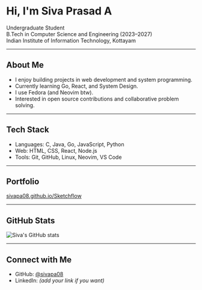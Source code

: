 <!--[![Siva's GitHub stats](https://github-readme-stats.vercel.app/api?username=SivaPA08)](https://github.com/SivaPA08/github-readme-stats)-->

# Hi, I'm Siva Prasad A

Undergraduate Student  
B.Tech in Computer Science and Engineering (2023–2027)  
Indian Institute of Information Technology, Kottayam  

---

## About Me
- I enjoy building projects in web development and system programming.  
- Currently learning Go, React, and System Design.  
- I use Fedora (and Neovim btw).  
- Interested in open source contributions and collaborative problem solving.  

---

## Tech Stack
- Languages: C, Java, Go, JavaScript, Python  
- Web: HTML, CSS, React, Node.js  
- Tools: Git, GitHub, Linux, Neovim, VS Code  

---

## Portfolio
[sivapa08.github.io/Sketchflow](https://sivapa08.github.io/Sketchflow/)

---

## GitHub Stats
![Siva's GitHub stats](https://github-readme-stats.vercel.app/api?username=sivapa08&show_icons=true&theme=default)

---

## Connect with Me
- GitHub: [@sivapa08](https://github.com/sivapa08)  
- LinkedIn: *(add your link if you want)*  

